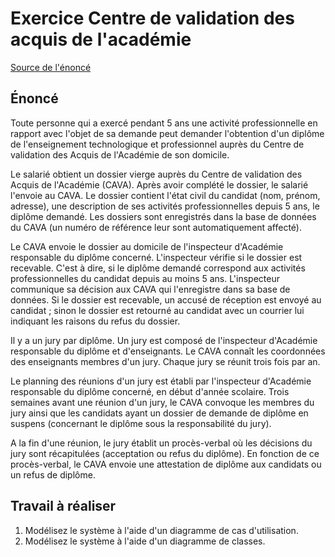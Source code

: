 # Exercice Centre de validation des acquis de l'académie

[Source de l'énoncé](https://prive.iutenligne.net/VzpOxD8Vwz2LTExl/informatique/langages/kettaf/UML/exercices/exercice01.html)

## Énoncé

Toute personne qui a exercé pendant 5 ans une activité professionnelle en rapport avec l'objet de sa demande peut demander l'obtention d'un diplôme de l'enseignement technologique et professionnel auprès du Centre de validation des Acquis de l'Académie de son domicile.

Le salarié obtient un dossier vierge auprès du Centre de validation des Acquis de l'Académie (CAVA). Après avoir complété le dossier, le salarié l'envoie au CAVA. Le dossier contient l'état civil du candidat (nom, prénom, adresse), une description de ses activités professionnelles depuis 5 ans, le diplôme demandé. Les dossiers sont enregistrés dans la base de données du CAVA (un numéro de référence leur sont automatiquement affecté).

Le CAVA envoie le dossier au domicile de l'inspecteur d'Académie responsable du diplôme concerné. L'inspecteur vérifie si le dossier est recevable. C'est à dire, si le diplôme demandé correspond aux activités professionnelles du candidat depuis au moins 5 ans. L'inspecteur communique sa décision aux CAVA qui l'enregistre dans sa base de données. Si le dossier est recevable, un accusé de réception est envoyé au candidat ; sinon le dossier est retourné au candidat avec un courrier lui indiquant les raisons du refus du dossier.

Il y a un jury par diplôme. Un jury est composé de l'inspecteur d'Académie responsable du diplôme et d'enseignants. Le CAVA connaît les coordonnées des enseignants membres d'un jury. Chaque jury se réunit trois fois par an.

Le planning des réunions d'un jury est établi par l'inspecteur d'Académie responsable du diplôme concerné, en début d'année scolaire. Trois semaines avant une réunion d'un jury, le CAVA convoque les membres du jury ainsi que les candidats ayant un dossier de demande de diplôme en suspens (concernant le diplôme sous la responsabilité du jury).

A la fin d'une réunion, le jury établit un procès-verbal où les décisions du jury sont récapitulées (acceptation ou refus du diplôme). En fonction de ce procès-verbal, le CAVA envoie une attestation de diplôme aux candidats ou un refus de diplôme.

## Travail à réaliser

1. Modélisez le système à l'aide d'un diagramme de cas d'utilisation.
2. Modélisez le système à l'aide d'un diagramme de classes.